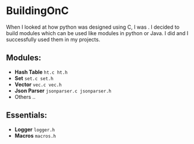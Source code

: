 BuildingOnC
===========
When I looked at how python was designed using C, I was <still looking for the right word here>.
I decided to build modules which can be used like modules in python or Java.
I did and I successfully used them in my projects. 
 
Modules:
-------
+ **Hash Table** `ht.c ht.h`
+ **Set** `set.c set.h`
+ **Vector** `vec.c vec.h`
+ **Json Parser** `jsonparser.c jsonparser.h`
+ Others ..

Essentials:
----------
+ **Logger** `logger.h`
+ **Macros** `macros.h`

